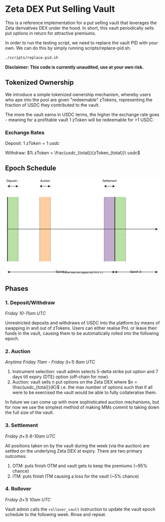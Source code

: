 # Zeta DEX Put Selling Vault

This is a reference implementation for a put selling vault that leverages the Zeta derivatives DEX under the hood. In short, this vault periodically sells put options in return for attractive premiums.

In order to run the testing script, we need to replace the vault PID with your own. We can do this by simply running scripts/replace-pid.sh.

```sh
./scripts/replace-pid.sh
```

**Disclaimer: This code is currently unaudited, use at your own risk.**

## Tokenized Ownership

We introduce a simple tokenized ownership mechanism, whereby users who ape into the pool are given "redeemable" zTokens, representing the fraction of USDC they contributed to the vault.

The more the vault earns in USDC terms, the higher the exchange rate goes - meaning for a profitable vault 1 zToken will be redeemable for >1 USDC.

### Exchange Rates

Deposit: $1\ zToken = 1\ usdc$

Withdraw: $1\ zToken = \frac{usdc_{total}}{zToken_{total}}\ usdc$

## Epoch Schedule

![](./images/vault_epoch_schedule.svg)

## Phases

### 1. Deposit/Withdraw

_Friday 10-11am UTC_

Unrestricted deposits and withdraws of USDC into the platform by means of swapping in and out of zTokens. Users can either realise PnL or leave their funds in the vault, causing them to be automatically rolled into the following epoch.

### 2. Auction

_Anytime Friday 11am - Friday (t+1) 8am UTC_

1. Instrument selection: vault admin selects 5-delta strike put option and 7 days till expiry (DTE) option (off-chain for now).
2. Auction: vault sells _n_ put options on the Zeta DEX where $n = \frac{usdc_{total}}{K}$ i.e. the max number of options such that if all were to be exercised the vault would be able to fully collateralise them.

In future we can come up with more sophisticated auction mechanisms, but for now we use the simplest method of making MMs commit to taking down the full size of the vault.

### 3. Settlement

_Friday (t+1) 8-10am UTC_

All positions taken on by the vault during the week (via the auction) are settled on the underlying Zeta DEX at expiry. There are two primary outcomes:

1. OTM: puts finish OTM and vault gets to keep the premiums (~95% chance)
2. ITM: puts finish ITM causing a loss for the vault (~5% chance)

### 4. Rollover

_Friday (t+1) 10am UTC_

Vault admin calls the `rollover_vault` instruction to update the vault epoch schedule to the following week. Rinse and repeat.
